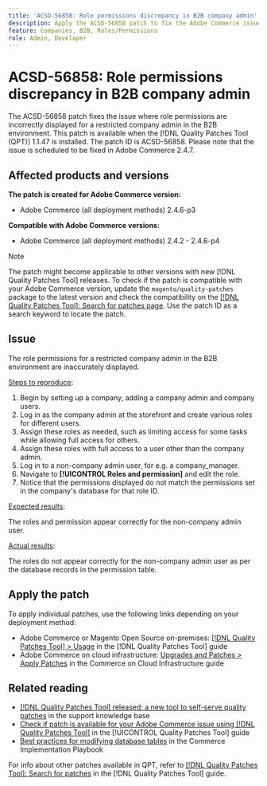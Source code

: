 ```yaml
---
title: 'ACSD-56858: Role permissions discrepancy in B2B company admin'
description: Apply the ACSD-56858 patch to fix the Adobe Commerce issue where role permissions are incorrectly displayed for a restricted company admin in the B2B environment.
feature: Companies, B2B, Roles/Permissions
role: Admin, Developer
---
```

# ACSD-56858: Role permissions discrepancy in B2B company admin

The ACSD-56858 patch fixes the issue where role permissions are incorrectly displayed for a restricted company admin in the B2B environment. This patch is available when the [!DNL Quality Patches Tool (QPT)] 1.1.47 is installed. The patch ID is ACSD-56858. Please note that the issue is scheduled to be fixed in Adobe Commerce 2.4.7.

## Affected products and versions

**The patch is created for Adobe Commerce version:**

* Adobe Commerce (all deployment methods) 2.4.6-p3

**Compatible with Adobe Commerce versions:**

* Adobe Commerce (all deployment methods) 2.4.2 - 2.4.6-p4

>[!NOTE]
>
>The patch might become applicable to other versions with new [!DNL Quality Patches Tool] releases. To check if the patch is compatible with your Adobe Commerce version, update the `magento/quality-patches` package to the latest version and check the compatibility on the [[!DNL Quality Patches Tool]: Search for patches page](https://experienceleague.adobe.com/tools/commerce-quality-patches/index.html). Use the patch ID as a search keyword to locate the patch.

## Issue

The role permissions for a restricted company admin in the B2B environment are inaccurately displayed.

<u>Steps to reproduce</u>:

1. Begin by setting up a company, adding a company admin and company users.
1. Log in as the company admin at the storefront and create various roles for different users.
1. Assign these roles as needed, such as limiting access for some tasks while allowing full access for others.
1. Assign these roles with full access to a user other than the company admin.
1. Log in to a non-company admin user, for e.g. a company_manager.
1. Navigate to **[!UICONTROL Roles and permission]** and edit the role.
1. Notice that the permissions displayed do not match the permissions set in the company's database for that role ID.

<u>Expected results</u>:

The roles and permission appear correctly for the non-company admin user.

<u>Actual results</u>:

The roles do not appear correctly for the non-company admin user as per the database records in the permission table.

## Apply the patch

To apply individual patches, use the following links depending on your deployment method:

* Adobe Commerce or Magento Open Source on-premises: [[!DNL Quality Patches Tool] > Usage](/help/tools/quality-patches-tool/usage.md) in the [!DNL Quality Patches Tool] guide
* Adobe Commerce on cloud infrastructure: [Upgrades and Patches > Apply Patches](https://experienceleague.adobe.com/docs/commerce-cloud-service/user-guide/develop/upgrade/apply-patches.html) in the Commerce on Cloud Infrastructure guide

## Related reading

* [[!DNL Quality Patches Tool] released: a new tool to self-serve quality patches](https://experienceleague.adobe.com/en/docs/commerce-knowledge-base/kb/announcements/commerce-announcements/magento-quality-patches-released-new-tool-to-self-serve-quality-patches) in the support knowledge base
* [Check if patch is available for your Adobe Commerce issue using [!DNL Quality Patches Tool]](/help/tools/quality-patches-tool/patches-available-in-qpt/check-patch-for-magento-issue-with-magento-quality-patches.md) in the [!UICONTROL Quality Patches Tool] guide
* [Best practices for modifying database tables](https://experienceleague.adobe.com/en/docs/commerce-operations/implementation-playbook/best-practices/development/modifying-core-and-third-party-tables#why-adobe-recommends-avoiding-modifications) in the Commerce Implementation Playbook

For info about other patches available in QPT, refer to [[!DNL Quality Patches Tool]: Search for patches](https://experienceleague.adobe.com/tools/commerce-quality-patches/index.html) in the [!DNL Quality Patches Tool] guide.
